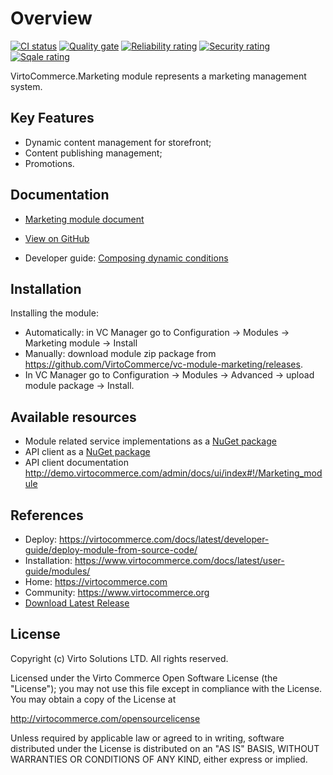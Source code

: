 # Overview

[![CI status](https://github.com/VirtoCommerce/vc-module-marketing/workflows/Module%20CI/badge.svg?branch=dev)](https://github.com/VirtoCommerce/vc-module-marketing/actions?query=workflow%3A"Module+CI") [![Quality gate](https://sonarcloud.io/api/project_badges/measure?project=VirtoCommerce_vc-module-marketing&metric=alert_status&branch=dev)](https://sonarcloud.io/dashboard?id=VirtoCommerce_vc-module-marketing) [![Reliability rating](https://sonarcloud.io/api/project_badges/measure?project=VirtoCommerce_vc-module-marketing&metric=reliability_rating&branch=dev)](https://sonarcloud.io/dashboard?id=VirtoCommerce_vc-module-marketing) [![Security rating](https://sonarcloud.io/api/project_badges/measure?project=VirtoCommerce_vc-module-marketing&metric=security_rating&branch=dev)](https://sonarcloud.io/dashboard?id=VirtoCommerce_vc-module-marketing) [![Sqale rating](https://sonarcloud.io/api/project_badges/measure?project=VirtoCommerce_vc-module-marketing&metric=sqale_rating&branch=dev)](https://sonarcloud.io/dashboard?id=VirtoCommerce_vc-module-marketing)

VirtoCommerce.Marketing module represents a marketing management system.

## Key Features

* Dynamic content management for storefront;
* Content publishing management;
* Promotions.

## Documentation

* [Marketing module document ](/docs/index.md)
* [View on GitHub](https://github.com/VirtoCommerce/vc-module-marketing)


* Developer guide: <a href="https://docs.virtocommerce.org/new/dev_docs/Extensibility/extending-dynamic-expression-tree/#defining-new-class-for-expression-tree-prototype" target="_blank">Composing dynamic conditions</a>

## Installation
Installing the module:
* Automatically: in VC Manager go to Configuration -> Modules -> Marketing module -> Install
* Manually: download module zip package from https://github.com/VirtoCommerce/vc-module-marketing/releases. 
* In VC Manager go to Configuration -> Modules -> Advanced -> upload module package -> Install.

## Available resources

* Module related service implementations as a <a href="https://www.nuget.org/packages/VirtoCommerce.MarketingModule.Data" target="_blank">NuGet package</a>
* API client as a <a href="https://www.nuget.org/packages/VirtoCommerce.MarketingModule.Client" target="_blank">NuGet package</a>
* API client documentation http://demo.virtocommerce.com/admin/docs/ui/index#!/Marketing_module

## References

* Deploy: https://virtocommerce.com/docs/latest/developer-guide/deploy-module-from-source-code/
* Installation: https://www.virtocommerce.com/docs/latest/user-guide/modules/
* Home: https://virtocommerce.com
* Community: https://www.virtocommerce.org
* [Download Latest Release](https://github.com/VirtoCommerce/vc-module-marketing/releases/)

## License

Copyright (c) Virto Solutions LTD.  All rights reserved.

Licensed under the Virto Commerce Open Software License (the "License"); you
may not use this file except in compliance with the License. You may
obtain a copy of the License at

http://virtocommerce.com/opensourcelicense

Unless required by applicable law or agreed to in writing, software
distributed under the License is distributed on an "AS IS" BASIS,
WITHOUT WARRANTIES OR CONDITIONS OF ANY KIND, either express or
implied.


